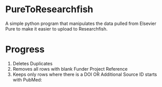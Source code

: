 # PureToResearchfish
A simple python program that manipulates the data pulled from Elsevier Pure to make it easier to upload to Researchfish.

# Progress
1. Deletes Duplicates
2. Removes all rows with blank Funder Project Reference
3. Keeps only rows where there is a DOI OR Additional Source ID starts with PubMed:
